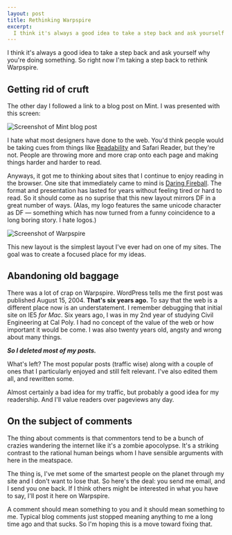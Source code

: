 ```yaml
---
layout: post
title: Rethinking Warpspire
excerpt:
  I think it's always a good idea to take a step back and ask yourself why you're doing something.  So right now I'm taking a step back to rethink Warpspire.
---
```


I think it's always a good idea to take a step back and ask yourself why you're doing something.  So right now I'm taking a step back to rethink Warpspire.

## Getting rid of cruft

The other day I followed a link to a blog post on Mint. I was presented with this screen:

<div class="figure"><img src="http://assets.warpspire.com/images/rethinking/mint_screen.jpg" alt="Screenshot of Mint blog post" /></div>

I hate what most designers have done to the web. You'd think people would be taking cues from things like [Readability][r] and Safari Reader, but they're not. People are throwing more and more crap onto each page and making things harder and harder to read.

Anyways, it got me to thinking about sites that I continue to enjoy reading in the browser. One site that immediately came to mind is [Daring Fireball][df]. The format and presentation has lasted for years without feeling tired or hard to read. So it should come as no suprise that this new layout mirrors DF in a great number of ways. (Alas, my logo features the same unicode character as DF — something which has now turned from a funny coincidence to a long boring story. I hate logos.)

<div class="figure"><img src="http://assets.warpspire.com/images/rethinking/warpspire_screen.jpg" alt="Screenshot of Warpspire" /></div>

This new layout is the simplest layout I've ever had on one of my sites. The goal was to create a focused place for my ideas.

## Abandoning old baggage

There was a lot of crap on Warpspire. WordPress tells me the first post was published August 15, 2004. **That's six years ago.**  To say that the web is a different place now is an understatement. I remember debugging that initial site on IE5 *for Mac*.  Six years ago, I was in my 2nd year of studying Civil Engineering at Cal Poly. I had no concept of the value of the web or how important it would be come.  I was also twenty years old, angsty and wrong about many things.

***So I deleted most of my posts.***

What's left? The most popular posts (traffic wise) along with a couple of ones that I particularly enjoyed and still felt relevant.  I've also edited them all, and rewritten some.

Almost certainly a bad idea for my traffic, but probably a good idea for my readership. And I'll value readers over pageviews any day.

## On the subject of comments

The thing about comments is that commentors tend to be a bunch of crazies wandering the internet like it's a zombie apocolypse. It's a striking contrast to the rational human beings whom I have sensible arguments with here in the meatspace.

The thing is, I've met some of the smartest people on the planet through my site and I don't want to lose that. So here's the deal: you send me email, and I send you one back.  If I think others might be interested in what you have to say, I'll post it here on Warpspire.

A comment should mean something to you and it should mean something to me. Typical blog comments just stopped meaning anything to me a long time ago and that sucks. So I'm hoping this is a move toward fixing that.

[df]: http://daringfireball.net
[jekyll]: http://github.com/mojombo/jekyll
[r]: http://lab.arc90.com/experiments/readability/
[redis]: http://github.com/antirez/redis
[rye]: http://github.com/kneath/rye
